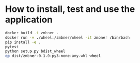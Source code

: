 # How to install, test and use the application

```bash
docker build -t zmbner .
docker run -v ./wheel:/zmbner/wheel -it zmbner /bin/bash
pip install -e .
pytest
python setup.py bdist_wheel
cp dist/zmbner-0.1.0-py3-none-any.whl wheel
```